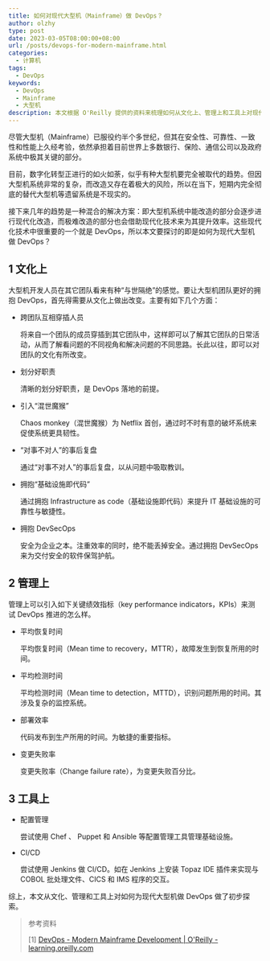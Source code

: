```yaml
---
title: 如何对现代大型机（Mainframe）做 DevOps？
author: olzhy
type: post
date: 2023-03-05T08:00:00+08:00
url: /posts/devops-for-modern-mainframe.html
categories:
  - 计算机
tags:
  - DevOps
keywords:
  - DevOps
  - Mainframe
  - 大型机
description: 本文根据 O'Reilly 提供的资料来梳理如何从文化上、管理上和工具上对现代大型机（Mainframe）做 DevOps。
---
```


尽管大型机（Mainframe）已服役约半个多世纪，但其在安全性、可靠性、一致性和性能上久经考验，依然承担着目前世界上多数银行、保险、通信公司以及政府系统中极其关键的部分。

目前，数字化转型正进行的如火如荼，似乎有种大型机要完全被取代的趋势。但因大型机系统非常的复杂，而改造又存在着极大的风险，所以在当下，短期内完全彻底的替代大型机等遗留系统是不现实的。

接下来几年的趋势是一种混合的解决方案：即大型机系统中能改造的部分会逐步进行现代化改造，而极难改造的部分也会借助现代化技术来为其提升效率。这些现代化技术中很重要的一个就是 DevOps，所以本文要探讨的即是如何为现代大型机做 DevOps？

## 1 文化上

大型机开发人员在其它团队看来有种“与世隔绝”的感觉。要让大型机团队更好的拥抱 DevOps，首先得需要从文化上做出改变。主要有如下几个方面：

- 跨团队互相穿插人员

  将来自一个团队的成员穿插到其它团队中，这样即可以了解其它团队的日常活动，从而了解看问题的不同视角和解决问题的不同思路。长此以往，即可以对团队的文化有所改变。

- 划分好职责

  清晰的划分好职责，是 DevOps 落地的前提。

- 引入“混世魔猴”

  Chaos monkey（混世魔猴）为 Netflix 首创，通过时不时有意的破坏系统来促使系统更具韧性。

- “对事不对人”的事后复盘

  通过“对事不对人”的事后复盘，以从问题中吸取教训。

- 拥抱“基础设施即代码”

  通过拥抱 Infrastructure as code（基础设施即代码）来提升 IT 基础设施的可靠性与敏捷性。

- 拥抱 DevSecOps

  安全为企业之本。注重效率的同时，绝不能丢掉安全。通过拥抱 DevSecOps 来为交付安全的软件保驾护航。

## 2 管理上

管理上可以引入如下关键绩效指标（key performance indicators，KPIs）来测试 DevOps 推进的怎么样。

- 平均恢复时间

  平均恢复时间（Mean time to recovery，MTTR），故障发生到恢复所用的时间。

- 平均检测时间

  平均检测时间（Mean time to detection，MTTD），识别问题所用的时间。其涉及复杂的监控系统。

- 部署效率

  代码发布到生产所用的时间。为敏捷的重要指标。

- 变更失败率

  变更失败率（Change failure rate），为变更失败百分比。

## 3 工具上

- 配置管理

  尝试使用 Chef 、 Puppet 和 Ansible 等配置管理工具管理基础设施。

- CI/CD

  尝试使用 Jenkins 做 CI/CD。如在 Jenkins 上安装 Topaz IDE 插件来实现与 COBOL 批处理文件、CICS 和 IMS 程序的交互。

综上，本文从文化、管理和工具上对如何为现代大型机做 DevOps 做了初步探索。

> 参考资料
>
> [1] [DevOps - Modern Mainframe Development | O'Reilly - learning.oreilly.com](https://learning.oreilly.com/library/view/modern-mainframe-development/9781098107017/ch09.html)
